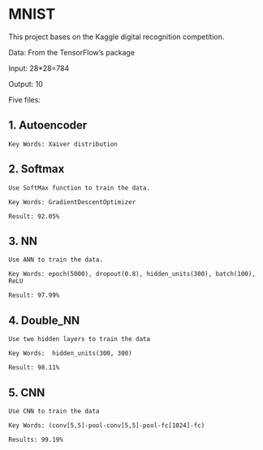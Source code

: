 # MNIST

This project bases on the Kaggle digital recognition competition.

Data: From the TensorFlow’s package

Input: 28*28=784

Output: 10

Five files:


## 1.	Autoencoder

    Key Words: Xaiver distribution


## 2.	Softmax

    Use SoftMax function to train the data.

    Key Words: GradientDescentOptimizer

    Result: 92.05%


## 3.	NN

    Use ANN to train the data.

    Key Words: epoch(5000), dropout(0.8), hidden_units(300), batch(100), ReLU

    Result: 97.99%


## 4.	Double_NN

    Use two hidden layers to train the data

    Key Words:  hidden_units(300, 300)

    Result: 98.11%


## 5.	CNN

    Use CNN to train the data

    Key Words: (conv[5,5]-pool-conv[5,5]-pool-fc[1024]-fc)

    Results: 99.19%
